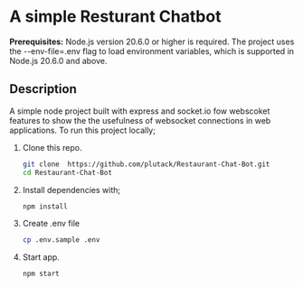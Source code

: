 # A simple Resturant Chatbot

**Prerequisites:** Node.js version 20.6.0 or higher is required. The project uses the --env-file=.env flag to load environment variables, which is supported in Node.js 20.6.0 and above.

## Description

A simple node project built with express and socket.io fow webscoket features to show the the usefulness of websocket connections in web applications.
To run this project locally;

1. Clone this repo.

   ```sh
   git clone  https://github.com/plutack/Restaurant-Chat-Bot.git
   cd Restaurant-Chat-Bot

2. Install dependencies with;

    ```sh
    npm install

3. Create .env file

    ```sh
    cp .env.sample .env

4. Start app.

   ```sh
   npm start
